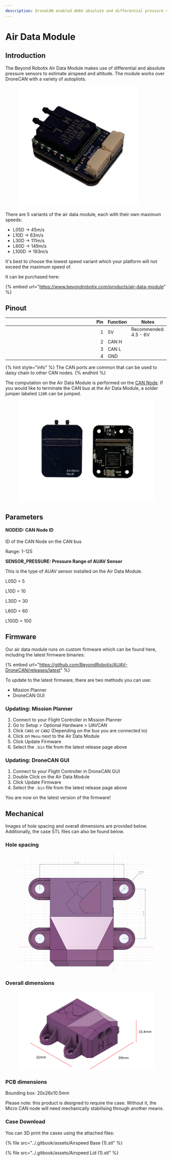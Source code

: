 ```yaml
---
description: DroneCAN enabled AUAV absolute and differential pressure sensor
---
```


# Air Data Module

## Introduction

The Beyond Robotix Air Data Module makes use of differential and absolute pressure sensors to estimate airspeed and altitude. The module works over DroneCAN with a variety of autopilots.

<figure><img src="../.gitbook/assets/Iso-Photoroom.jpg" alt="" width="375"><figcaption></figcaption></figure>

There are 5 variants of the air data module, each with their own maximum speeds:

* L05D -> 45m/s
* L10D -> 63m/s
* L30D -> 111m/s
* L60D -> 149m/s
* L100D -> 193m/s

It's best to choose the lowest speed variant which your platform will not exceed the maximum speed of.



It can be purchased here:

{% embed url="https://www.beyondrobotix.com/products/air-data-module" %}



## Pinout

<table><thead><tr><th width="316" align="right">Pin</th><th>Function</th><th data-hidden>Notes</th></tr></thead><tbody><tr><td align="right">1</td><td>5V</td><td>Recommended: 4.5 - 6V</td></tr><tr><td align="right">2</td><td>CAN H</td><td></td></tr><tr><td align="right">3</td><td>CAN L</td><td></td></tr><tr><td align="right">4</td><td>GND</td><td></td></tr></tbody></table>

{% hint style="info" %}
The CAN ports are common that can be used to daisy chain to other CAN nodes.
{% endhint %}

The computation on the Air Data Module is performed on the [CAN Node](../can-node-system/micro-node.md). If you would like to terminate the CAN bus at the Air Data Module, a solder jumper labeled `120R` can be jumped.

<figure><img src="../.gitbook/assets/Air Data Module Disassembled.jpg" alt=""><figcaption></figcaption></figure>

## Parameters

#### NODEID: CAN Node ID&#x20;

ID of the CAN Node on the CAN bus

Range: 1-125

**SENSOR\_PRESSURE: Pressure Range of AUAV Sensor**

This is the type of AUAV sensor installed on the Air Data Module.&#x20;



L05D = 5

L10D = 10

L30D = 30

L60D = 60

L100D = 100



## Firmware

Our air data module runs on custom firmware which can be found here, including the latest firmware binaries:

{% embed url="https://github.com/BeyondRobotix/AUAV-DroneCAN/releases/latest" %}

To update to the latest firmware, there are two methods you can use:

* Mission Planner
* DroneCAN GUI&#x20;

### Updating: Mission Planner

1. Connect to your Flight Controller in Mission Planner
2. Go to Setup > Optional Hardware > UAVCAN
3. Click `CAN1` or `CAN2` (Depending on the bus you are connected to)
4. Click on `Menu` next to the Air Data Module
5. Click Update Firmware
6. Select the `.bin` file from the latest release page above

### Updating: DroneCAN GUI

1. Connect to your Flight Controller in DroneCAN GUI
2. Double Click on the Air Data Module
3. Click Update Firmware
4. Select the `.bin` file from the latest release page above

You are now on the latest version of the firmware!

## Mechanical

Images of hole spacing and overall dimensions are provided below. Additionally, the case STL files can also be found below.

### Hole spacing

<figure><img src="../.gitbook/assets/image (18).png" alt=""><figcaption></figcaption></figure>

### Overall dimensions

<figure><img src="../.gitbook/assets/image (19).png" alt=""><figcaption></figcaption></figure>





### PCB dimensions

Bounding box: 20x26x10.5mm

Please note: this product is designed to require the case. Without it, the Micro CAN node will need mechanically stabilising through another means.



### Case Download

You can 3D print the cases using the attached files:

{% file src="../.gitbook/assets/Airspeed Base (1).stl" %}

{% file src="../.gitbook/assets/Airspeed Lid (1).stl" %}
